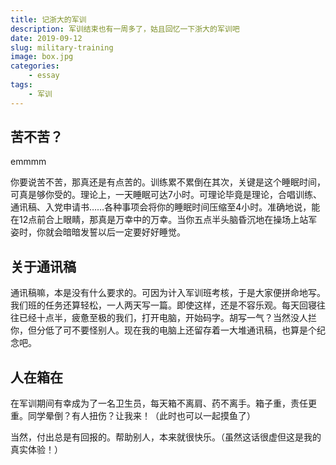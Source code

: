 ```yaml
---
title: 记浙大的军训
description: 军训结束也有一周多了，姑且回忆一下浙大的军训吧
date: 2019-09-12
slug: military-training
image: box.jpg
categories:
    - essay
tags:
    - 军训
---
```


## 苦不苦？

emmmm

你要说苦不苦，那真还是有点苦的。训练累不累倒在其次，关键是这个睡眠时间，可真是够你受的。理论上，一天睡眠可达7小时。可理论毕竟是理论，合唱训练、通讯稿、入党申请书……各种事项会将你的睡眠时间压缩至4小时。准确地说，能在12点前合上眼睛，那真是万幸中的万幸。当你五点半头脑昏沉地在操场上站军姿时，你就会暗暗发誓以后一定要好好睡觉。

## 关于通讯稿

通讯稿嘛，本是没有什么要求的。可因为计入军训班考核，于是大家便拼命地写。我们班的任务还算轻松，一人两天写一篇。即使这样，还是不容乐观。每天回寝往往已经十点半，疲惫至极的我们，打开电脑，开始码字。胡写一气？当然没人拦你，但分低了可不要怪别人。现在我的电脑上还留存着一大堆通讯稿，也算是个纪念吧。

## 人在箱在

在军训期间有幸成为了一名卫生员，每天箱不离肩、药不离手。箱子重，责任更重。同学晕倒？有人扭伤？让我来！（此时也可以一起摸鱼了）

当然，付出总是有回报的。帮助别人，本来就很快乐。（虽然这话很虚但这是我的真实体验！）
